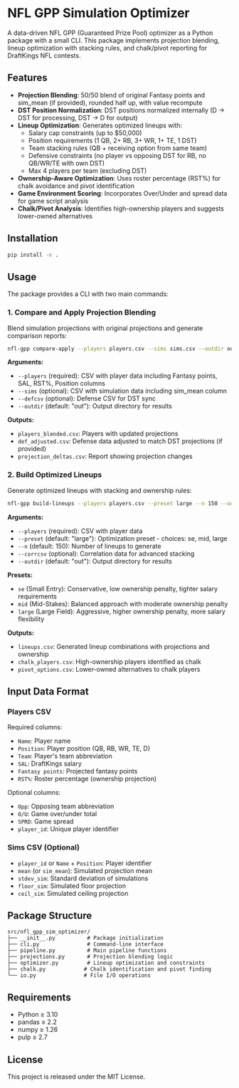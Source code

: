 # NFL GPP Simulation Optimizer

A data-driven NFL GPP (Guaranteed Prize Pool) optimizer as a Python package with a small CLI. This package implements projection blending, lineup optimization with stacking rules, and chalk/pivot reporting for DraftKings NFL contests.

## Features

- **Projection Blending**: 50/50 blend of original Fantasy points and sim_mean (if provided), rounded half up, with value recompute
- **DST Position Normalization**: DST positions normalized internally (D → DST for processing, DST → D for output)
- **Lineup Optimization**: Generates optimized lineups with:
  - Salary cap constraints (up to $50,000)
  - Position requirements (1 QB, 2+ RB, 3+ WR, 1+ TE, 1 DST)
  - Team stacking rules (QB + receiving option from same team)
  - Defensive constraints (no player vs opposing DST for RB, no QB/WR/TE with own DST)
  - Max 4 players per team (excluding DST)
- **Ownership-Aware Optimization**: Uses roster percentage (RST%) for chalk avoidance and pivot identification
- **Game Environment Scoring**: Incorporates Over/Under and spread data for game script analysis
- **Chalk/Pivot Analysis**: Identifies high-ownership players and suggests lower-owned alternatives

## Installation

```bash
pip install -e .
```

## Usage

The package provides a CLI with two main commands:

### 1. Compare and Apply Projection Blending

Blend simulation projections with original projections and generate comparison reports:

```bash
nfl-gpp compare-apply --players players.csv --sims sims.csv --outdir out/
```

**Arguments:**
- `--players` (required): CSV with player data including Fantasy points, SAL, RST%, Position columns
- `--sims` (optional): CSV with simulation data including sim_mean column
- `--defcsv` (optional): Defense CSV for DST sync
- `--outdir` (default: "out"): Output directory for results

**Outputs:**
- `players_blended.csv`: Players with updated projections
- `def_adjusted.csv`: Defense data adjusted to match DST projections (if provided)
- `projection_deltas.csv`: Report showing projection changes

### 2. Build Optimized Lineups

Generate optimized lineups with stacking and ownership rules:

```bash
nfl-gpp build-lineups --players players.csv --preset large --n 150 --outdir out/
```

**Arguments:**
- `--players` (required): CSV with player data
- `--preset` (default: "large"): Optimization preset - choices: se, mid, large
- `--n` (default: 150): Number of lineups to generate
- `--corrcsv` (optional): Correlation data for advanced stacking
- `--outdir` (default: "out"): Output directory for results

**Presets:**
- `se` (Small Entry): Conservative, low ownership penalty, tighter salary requirements
- `mid` (Mid-Stakes): Balanced approach with moderate ownership penalty
- `large` (Large Field): Aggressive, higher ownership penalty, more salary flexibility

**Outputs:**
- `lineups.csv`: Generated lineup combinations with projections and ownership
- `chalk_players.csv`: High-ownership players identified as chalk
- `pivot_options.csv`: Lower-owned alternatives to chalk players

## Input Data Format

### Players CSV
Required columns:
- `Name`: Player name
- `Position`: Player position (QB, RB, WR, TE, D)
- `Team`: Player's team abbreviation
- `SAL`: DraftKings salary
- `Fantasy points`: Projected fantasy points
- `RST%`: Roster percentage (ownership projection)

Optional columns:
- `Opp`: Opposing team abbreviation
- `O/U`: Game over/under total
- `SPRD`: Game spread
- `player_id`: Unique player identifier

### Sims CSV (Optional)
- `player_id` or `Name` + `Position`: Player identifier
- `mean` (or `sim_mean`): Simulated projection mean
- `stdev_sim`: Standard deviation of simulations
- `floor_sim`: Simulated floor projection
- `ceil_sim`: Simulated ceiling projection

## Package Structure

```
src/nfl_gpp_sim_optimizer/
├── __init__.py          # Package initialization
├── cli.py               # Command-line interface
├── pipeline.py          # Main pipeline functions
├── projections.py       # Projection blending logic
├── optimizer.py         # Lineup optimization and constraints
├── chalk.py            # Chalk identification and pivot finding
└── io.py               # File I/O operations
```

## Requirements

- Python ≥ 3.10
- pandas ≥ 2.2
- numpy ≥ 1.26
- pulp ≥ 2.7

## License

This project is released under the MIT License.